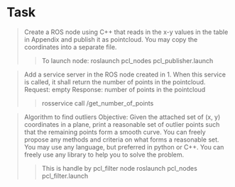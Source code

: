 # Task #
> Create a ROS node using C++ that reads in the x-y values in the table in Appendix and publish it as pointcloud.
You may copy the coordinates into a separate file.
>>To launch node:
     roslaunch pcl_nodes pcl_publisher.launch

> Add a service server in the ROS node created in 1. When this service is called, it shall return the number of points in the pointcloud.
Request: empty
Response: number of points in the pointcloud
>> rosservice call /get_number_of_points

> Algorithm to find outliers
Objective: 
Given the attached set of (x, y) coordinates in a plane, print a reasonable set of outlier points such that the remaining points form a smooth curve.
You can freely propose any methods and criteria on what forms a reasonable set.
You may use any language, but preferred in python or C++. You can freely use any library to help you to solve the problem.
 >>This is handle by pcl_filter node
    roslaunch pcl_nodes pcl_filter.launch 